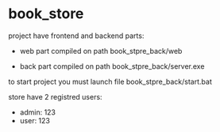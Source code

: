 # book_store

project have frontend and backend parts:

- web part compiled on path book_stpre_back/web

- back part compiled on path book_stpre_back/server.exe

to start project you must launch file book_stpre_back/start.bat

store have 2 registred users:
- admin: 123
- user: 123
